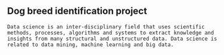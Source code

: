 ## Dog breed identification project

` Data science is an inter-disciplinary field that uses scientific methods, processes, algorithms and systems to extract knowledge and insights from many structural and unstructured data. Data science is related to data mining, machine learning and big data. `
